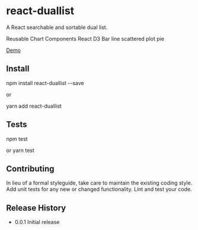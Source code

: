 react-duallist
=========
A React searchable and sortable dual list.

Reusable Chart Components React D3 Bar line scattered plot pie

[Demo](https://rawgit.com/jyotirmaybanerjee/react-duallist/master/example/index.html)

## Install

  npm install react-duallist --save

  or

  yarn add react-duallist

## Tests

  npm test

  or yarn test

## Contributing

In lieu of a formal styleguide, take care to maintain the existing coding style.
Add unit tests for any new or changed functionality. Lint and test your code.

## Release History

* 0.0.1 Initial release
